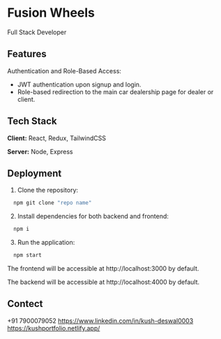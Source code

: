
# Fusion Wheels

 Full Stack Developer 


## Features

 Authentication and Role-Based Access:
- JWT authentication upon signup and login.
- Role-based redirection to the main car dealership page for dealer or client.


## Tech Stack

**Client:** React, Redux, TailwindCSS

**Server:** Node, Express


## Deployment

1. Clone the repository:

```bash
  npm git clone "repo name"
```

2. Install dependencies for both backend and frontend:

```bash
  npm i
```
3. Run the application:

```bash
  npm start
```

The frontend will be accessible at http://localhost:3000 by default.

The backend will be accessible at http://localhost:4000 by default.

## Contect
+91 7900079052
https://www.linkedin.com/in/kush-deswal0003
https://kushportfolio.netlify.app/
